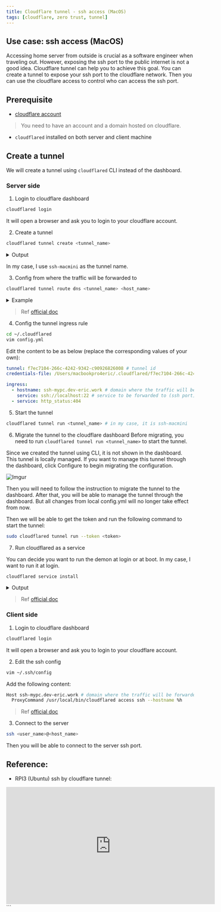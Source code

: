 ```yaml
---
title: Cloudflare tunnel - ssh access (MacOS)
tags: [cloudflare, zero trust, tunnel]
---
```


## Use case: ssh access (MacOS)

Accessing home server from outside is crucial as a software engineer when traveling out. However, exposing the ssh port to the public internet is not a good idea. Cloudflare tunnel can help you to achieve this goal. You can create a tunnel to expose your ssh port to the cloudflare network. Then you can use the cloudflare access to control who can access the ssh port.

## Prerequisite

- [cloudflare account](https://dash.cloudflare.com/sign-up)

> You need to have an account and a domain hosted on cloudflare.

- `cloudflared` installed on both server and client machine

## Create a tunnel

We will create a tunnel using `cloudflared` CLI instead of the dashboard.

### Server side

1. Login to cloudflare dashboard

```bash
cloudflared login
```

It will open a browser and ask you to login to your cloudflare account.

2. Create a tunnel

```bash
cloudflared tunnel create <tunnel_name>
```

<details>
<summary>Output</summary>

```bash
❯ cloudflared tunnel create ssh-macmini
Tunnel credentials written to /Users/macbookpro4eric/.cloudflared/f7ec7104-266c-4242-9342-c90926826008.json. cloudflared chose this file based on where your origin certificate was found. Keep this file secret. To revoke these credentials, delete the tunnel.

Created tunnel ssh-macmini with id f7ec7104-266c-4242-9342-c90926826008
2024-01-28T09:02:47Z WRN Your version 2024.1.2 is outdated. We recommend upgrading it to 2024.1.5
```

then you will see a file `~/.cloudflared/f7ec7104-266c-4242-9342-c90926826008.json` is created in `~/.cloudflared` folder.

</details>

In my case, I use `ssh-macmini` as the tunnel name.

3. Config from where the traffic will be forwarded to

```bash
cloudflared tunnel route dns <tunnel_name> <host_name>

```

<details>
<summary>Example</summary>

```bash
❯ cloudflared tunnel route dns ssh-macmini ssh-mypc.dev-eric.work
2024-01-28T09:15:20Z INF Added CNAME ssh-mypc.dev-eric.work which will route to this tunnel tunnelID=f7ec7104-266c-4242-9342-c90926826008
```

After doing so, you will see a CNAME record is created in your cloudflare DNS setting.

![Imgur](https://i.imgur.com/oVeQkM3.png)

</details>

> Ref [official doc](https://developers.cloudflare.com/cloudflare-one/connections/connect-networks/routing-to-tunnel/dns/#route-traffic-from-the-command-line)

4. Config the tunnel ingress rule

```bash
cd ~/.cloudflared
vim config.yml
```

Edit the content to be as below (replace the corresponding values of your own):

```yaml
tunnel: f7ec7104-266c-4242-9342-c90926826008 # tunnel id
credentials-file: /Users/macbookpro4eric/.cloudflared/f7ec7104-266c-4242-9342-c90926826008.json # tunnel credential file dir

ingress:
  - hostname: ssh-mypc.dev-eric.work # domain where the traffic will be forwarded from
    service: ssh://localhost:22 # service to be forwarded to (ssh port)
  - service: http_status:404
```

5. Start the tunnel

```bash
cloudflared tunnel run <tunnel_name> # in my case, it is ssh-macmini
```

6. Migrate the tunnel to the cloudflare dashboard
   Before migrating, you need to run `cloudflared tunnel run <tunnel_name>` to start the tunnel.

Since we created the tunnel using CLI, it is not shown in the dashboard. This tunnel is locally managed. If you want to manage this tunnel through the dashboard, click Configure to begin migrating the configuration.

![Imgur](https://i.imgur.com/aa9B25I.png)

Then you will need to follow the instruction to migrate the tunnel to the dashboard.
After that, you will be able to manage the tunnel through the dashboard. But all changes from local config.yml will no longer take effect from now.

Then we will be able to get the token and run the following command to start the tunnel:

```bash
sudo cloudflared tunnel run --token <token>
```

7. Run cloudflared as a service

You can decide you want to run the demon at login or at boot. In my case, I want to run it at login.

```bash
cloudflared service install
```

<details>
<summary>Output</summary>

```bash
2024-01-28T10:25:24Z INF Installing cloudflared client as an user launch agent. Note that cloudflared client will only run when the user is logged in. If you want to run cloudflared client at boot, install with root permission. For more information, visit https://developers.cloudflare.com/cloudflare-one/connections/connect-apps/run-tunnel/run-as-service
2024-01-28T10:25:24Z INF Outputs are logged to /Users/macbookpro4eric/Library/Logs/com.cloudflare.cloudflared.err.log and /Users/macbookpro4eric/Library/Logs/com.cloudflare.cloudflared.out.log
2024-01-28T10:25:24Z INF MacOS service for cloudflared installed successfully
```

</details>

> Ref [official doc](https://developers.cloudflare.com/cloudflare-one/connections/connect-networks/configure-tunnels/local-management/as-a-service/macos/#2-run-cloudflared-as-a-service)

### Client side

1. Login to cloudflare dashboard

```bash
cloudflared login
```

It will open a browser and ask you to login to your cloudflare account.

2. Edit the ssh config

```bash
vim ~/.ssh/config
```

Add the following content:

```bash
Host ssh-mypc.dev-eric.work # domain where the traffic will be forwarded from
  ProxyCommand /usr/local/bin/cloudflared access ssh --hostname %h
```

> Ref [official doc](https://developers.cloudflare.com/cloudflare-one/connections/connect-networks/use-cases/ssh/#2-connect-as-a-user)

3. Connect to the server

```bash
ssh <user_name>@<host_name>
```

Then you will be able to connect to the server ssh port.

## Reference:

- RPI3 (Ubuntu) ssh by cloudflare tunnel:

<iframe width="560" height="315" src="https://www.youtube.com/embed/GWkoOJT84OE?si=lh9zYlPpi6_HF0qO" title="YouTube video player" frameborder="0" allow="accelerometer; autoplay; clipboard-write; encrypted-media; gyroscope; picture-in-picture; web-share" allowfullscreen></iframe>
```
